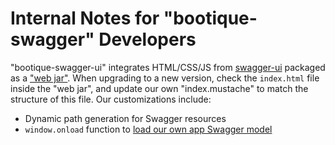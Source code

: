 <!--
  Licensed to ObjectStyle LLC under one
  or more contributor license agreements.  See the NOTICE file
  distributed with this work for additional information
  regarding copyright ownership.  The ObjectStyle LLC licenses
  this file to you under the Apache License, Version 2.0 (the
  "License"); you may not use this file except in compliance
  with the License.  You may obtain a copy of the License at

    http://www.apache.org/licenses/LICENSE-2.0

  Unless required by applicable law or agreed to in writing,
  software distributed under the License is distributed on an
  "AS IS" BASIS, WITHOUT WARRANTIES OR CONDITIONS OF ANY
  KIND, either express or implied.  See the License for the
  specific language governing permissions and limitations
  under the License.
  -->
# Internal Notes for "bootique-swagger" Developers 

"bootique-swagger-ui" integrates HTML/CSS/JS from [swagger-ui](https://github.com/swagger-api/swagger-ui) packaged
as a ["web jar"](https://github.com/webjars/swagger-ui). When upgrading to a new version, check the `index.html` 
file inside the "web jar", and update our own "index.mustache" to match the structure of this file. Our customizations 
include:

* Dynamic path generation for Swagger resources
* `window.onload` function to [load our own app Swagger model](https://github.com/swagger-api/swagger-ui/blob/master/docs/usage/installation.md)
